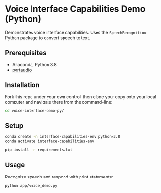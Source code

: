 # Voice Interface Capabilities Demo (Python)

Demonstrates voice interface capabilities. Uses the `SpeechRecognition` Python package to convert speech to text.

## Prerequisites

  + Anaconda, Python 3.8
  + [portaudio](https://github.com/prof-rossetti/intro-to-python/blob/master/notes/python/packages/speech_recognition.md#prerequisites)

## Installation

Fork this repo under your own control, then clone your copy onto your local computer and navigate there from the command-line:

```sh
cd voice-interface-demo-py/
```

## Setup

```sh
conda create -n interface-capabilities-env python=3.8
conda activate interface-capabilities-env
```

```sh
pip install -r requirements.txt
```

## Usage

Recognize speech and respond with print statements:

```sh
python app/voice_demo.py
```
